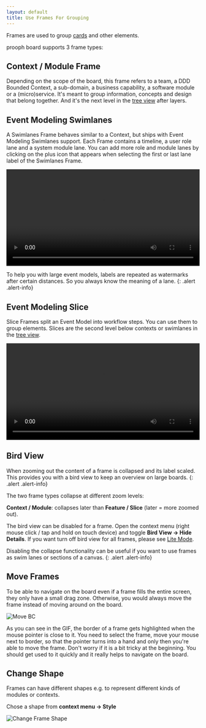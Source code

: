 ```yaml
---
layout: default
title: Use Frames For Grouping
---
```


Frames are used to group [cards]({{site.baseurl}}/board_workspace/Cards.html) and other elements.

prooph board supports 3 frame types:

## Context / Module Frame

Depending on the scope of the board, this frame refers to a team, a DDD Bounded Context, a sub-domain, a business capability, a software module or a (micro)service. It's meant to group information, concepts and design that belong together. And it's the next level in the [tree view]({{site.baseurl}}/board_workspace/Tree-View.html) after layers.

## Event Modeling Swimlanes

A Swimlanes Frame behaves similar to a Context, but ships with Event Modeling Swimlanes support. Each Frame contains a timeline, a user role lane and a system module lane. You can add more role and module lanes by clicking on the plus icon that appears when selecting the first or last lane label of the Swimlanes Frame.

<div class="video-container">
    <video style="width: 100%" controls>
        <source src="{{site.baseUrl}}/assets/video/board_workspace/swimlanes_frame.webm">
    </video>
</div>

To help you with large event models, labels are repeated as watermarks after certain distances. So you always know the meaning of a lane.
{: .alert .alert-info}

## Event Modeling Slice
Slice Frames split an Event Model into workflow steps. You can use them to group elements. Slices are the second level below contexts or swimlanes in the [tree view]({{site.baseurl}}/board_workspace/Tree-View.html).

<div class="video-container">
    <video style="width: 100%" controls>
        <source src="{{site.baseUrl}}/assets/video/board_workspace/slicing.webm">
    </video>
</div>


## Bird View

When zooming out the content of a frame is collapsed and its label scaled. This provides you with a bird view to keep an overview on large boards.
{: .alert .alert-info}

The two frame types collapse at different zoom levels:

**Context / Module**: collapses later than **Feature / Slice** (later = more zoomed out).

The bird view can be disabled for a frame. Open the context menu (right mouse click / tap and hold on touch device) and toggle **Bird View -> Hide Details**.
If you want turn off bird view for all frames, please see [Lite Mode]({{site.baseurl}}/board_workspace/Lite-Mode.html).

Disabling the collapse functionality can be useful if you want to use frames as swim lanes or sections of a canvas.
{: .alert .alert-info}

## Move Frames

To be able to navigate on the board even if a frame fills the entire screen, they only have a small drag zone. Otherwise, you would always move the frame instead of moving around on the board.

<img src="{{site.baseurl}}/assets/images/bc_move.gif" alt="Move BC" />

As you can see in the GIF, the border of a frame gets highlighted when the mouse pointer is close to it. You need to select the frame, move your mouse next to border, so that the pointer turns into a hand and only then you're able to move the frame. Don't worry if it is a bit tricky at the beginning. You should get used to it quickly and it really helps to navigate on the board.

## Change Shape

Frames can have different shapes e.g. to represent different kinds of modules or contexts.

Chose a shape from **context menu -> Style**

<img src="{{site.baseurl}}/assets/images/frames_change_shape.gif" alt="Change Frame Shape" />
